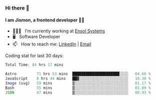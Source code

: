 ### Hi there 👋

#### I am Jismon, a frontend developer 👦🏻

- 🧑🏻‍💻   &nbsp; I’m currently working at <a href='https://www.ensolsystems.com/' target="_blank">Ensol Systems</a>
- 🖥   &nbsp; Software Developer
- 📫   &nbsp; How to reach me: <a href='https://www.linkedin.com/in/jismonthomas/'>LinkedIn</a> | <a href='mailto:hellojismonthomas@gmail.com'>Email</a>

Coding stat for last 30 days:
<!--START_SECTION:waka-->

```javascript
Total Time: 84 hrs 17 mins

Astro         71 hrs 53 mins  █████████████████████░░░░   84.66 %
JavaScript    8 hrs 44 mins   ██▓░░░░░░░░░░░░░░░░░░░░░░   10.30 %
Image (svg)   59 mins         ▒░░░░░░░░░░░░░░░░░░░░░░░░   01.17 %
Bash          55 mins         ▒░░░░░░░░░░░░░░░░░░░░░░░░   01.09 %
JSON          47 mins         ▒░░░░░░░░░░░░░░░░░░░░░░░░   00.93 %
```

<!--END_SECTION:waka-->

<!--
**jismonthomas/jismonthomas** is a ✨ _special_ ✨ repository because its `README.md` (this file) appears on your GitHub profile.

Here are some ideas to get you started:

- 🔭 I’m currently working on ...
- 🌱 I’m currently learning ...
- 👯 I’m looking to collaborate on ...
- 🤔 I’m looking for help with ...
- 💬 Ask me about ...
- 📫 How to reach me: ...
- 😄 Pronouns: ...
- ⚡ Fun fact: ...
-->
